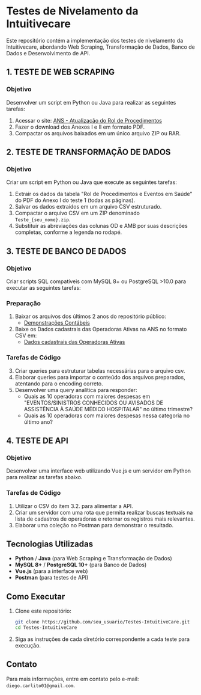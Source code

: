 # Testes de Nivelamento da Intuitivecare

Este repositório contém a implementação dos testes de nivelamento da Intuitivecare, abordando Web Scraping, Transformação de Dados, Banco de Dados e Desenvolvimento de API.

## 1. TESTE DE WEB SCRAPING

### Objetivo
Desenvolver um script em Python ou Java para realizar as seguintes tarefas:

1. Acessar o site: [ANS - Atualização do Rol de Procedimentos](https://www.gov.br/ans/pt-br/acesso-a-informacao/participacao-da-sociedade/atualizacao-do-rol-de-procedimentos)
2. Fazer o download dos Anexos I e II em formato PDF.
3. Compactar os arquivos baixados em um único arquivo ZIP ou RAR.

## 2. TESTE DE TRANSFORMAÇÃO DE DADOS

### Objetivo
Criar um script em Python ou Java que execute as seguintes tarefas:

1. Extrair os dados da tabela "Rol de Procedimentos e Eventos em Saúde" do PDF do Anexo I do teste 1 (todas as páginas).
2. Salvar os dados extraídos em um arquivo CSV estruturado.
3. Compactar o arquivo CSV em um ZIP denominado `Teste_{seu_nome}.zip`.
4. Substituir as abreviações das colunas OD e AMB por suas descrições completas, conforme a legenda no rodapé.

## 3. TESTE DE BANCO DE DADOS

### Objetivo
Criar scripts SQL compatíveis com MySQL 8+ ou PostgreSQL >10.0 para executar as seguintes tarefas:

### Preparação
1. Baixar os arquivos dos últimos 2 anos do repositório público:
   - [Demonstrações Contábeis](https://dadosabertos.ans.gov.br/FTP/PDA/demonstracoes_contabeis/)
2. Baixe os Dados cadastrais das Operadoras Ativas na ANS no formato CSV em:
   - [Dados cadastrais das Operadoras Ativas](https://dadosabertos.ans.gov.br/FTP/PDA/operadoras_de_plano_de_saude_ativas/)

### Tarefas de Código
3. Criar queries para estruturar tabelas necessárias para o arquivo csv.
4. Elaborar queries para importar o conteúdo dos arquivos preparados, atentando para o encoding correto.
5. Desenvolver uma query analítica para responder:
   - Quais as 10 operadoras com maiores despesas em "EVENTOS/SINISTROS CONHECIDOS OU AVISADOS DE ASSISTÊNCIA À SAÚDE MÉDICO HOSPITALAR" no último trimestre?
   - Quais as 10 operadoras com maiores despesas nessa categoria no último ano?

## 4. TESTE DE API

### Objetivo
Desenvolver uma interface web utilizando Vue.js e um servidor em Python para realizar as tarefas abaixo.

### Tarefas de Código
1. Utilizar o CSV do item 3.2. para alimentar a API.
2. Criar um servidor com uma rota que permita realizar buscas textuais na lista de cadastros de operadoras e retornar os registros mais relevantes.
3. Elaborar uma coleção no Postman para demonstrar o resultado.

## Tecnologias Utilizadas
- **Python** / **Java** (para Web Scraping e Transformação de Dados)
- **MySQL 8+** / **PostgreSQL 10+** (para Banco de Dados)
- **Vue.js** (para a interface web)
- **Postman** (para testes de API)

## Como Executar
1. Clone este repositório:
   ```sh
   git clone https://github.com/seu_usuario/Testes-IntuitiveCare.git
   cd Testes-IntuitiveCare
   ```
2. Siga as instruções de cada diretório correspondente a cada teste para execução.

## Contato
Para mais informações, entre em contato pelo e-mail: `diego.carlito01@gmail.com`.

